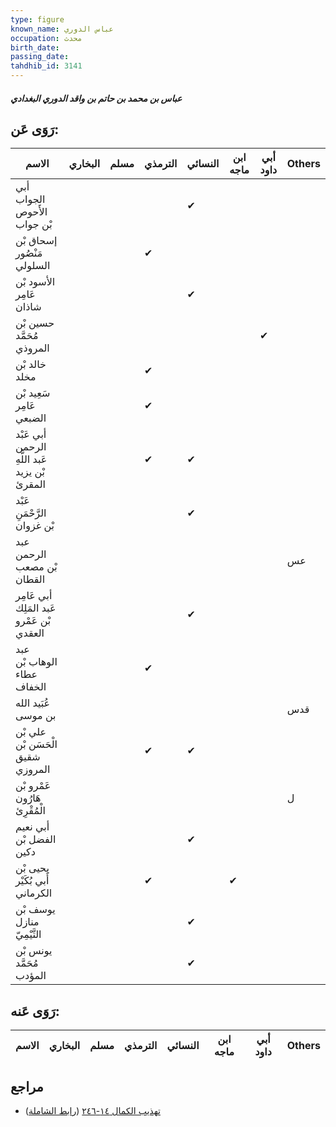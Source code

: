```yaml
---
type: figure
known_name: عباس الدوري
occupation: محدث
birth_date:
passing_date:
tahdhib_id: 3141
---
```

##### عباس بن محمد بن حاتم بن واقد الدوري البغدادي

## رَوَى عَن:
| الاسم                                         | البخاري | مسلم | الترمذي | النسائي | ابن ماجه | أبي داود | Others |
| --------------------------------------------- | ------- | ---- | ------- | ------- | -------- | -------- | ------ |
| أبي الجواب الأَحوص بْن جواب                   |         |      |         | ✔       |          |          |        |
| إسحاق بْن مَنْصُور السلولي                    |         |      | ✔       |         |          |          |        |
| الأسود بْن عَامِر شاذان                       |         |      |         | ✔       |          |          |        |
| حسين بْن مُحَمَّد المروذي                     |         |      |         |         |          | ✔        |        |
| خالد بْن مخلد                                 |         |      | ✔       |         |          |          |        |
| سَعِيد بْن عَامِر الضبعي                      |         |      | ✔       |         |          |          |        |
| أبي عَبْد الرحمن عَبد اللَّهِ بْن يزيد المقرئ |         |      | ✔       | ✔       |          |          |        |
| عَبْد الرَّحْمَنِ بْن غزوان                   |         |      |         | ✔       |          |          |        |
| عبد الرحمن بْن مصعب القطان                    |         |      |         |         |          |          | عس     |
| أبي عَامِر عَبد المَلِك بْن عَمْرو العقدي     |         |      |         | ✔       |          |          |        |
| عبد الوهاب بْن عطاء الخفاف                    |         |      | ✔       |         |          |          |        |
| عُبَيد الله بن موسى                           |         |      |         |         |          |          | قدس    |
| علي بْن الْحَسَن بْن شقيق المروزي             |         |      | ✔       | ✔       |          |          |        |
| عَمْرو بْن هَارُون الْمُقْرِئ                 |         |      |         |         |          |          | ل      |
| أبي نعيم الفضل بْن دكين                       |         |      |         | ✔       |          |          |        |
| يحيى بْن أَبي بُكَيْر الكرماني                |         |      | ✔       |         | ✔        |          |        |
| يوسف بْن منازل التَّيْمِيّ                    |         |      |         | ✔       |          |          |        |
| يونس بْن مُحَمَّد المؤدب                      |         |      |         | ✔       |          |          |        |
## رَوَى عَنه:
| الاسم | البخاري | مسلم | الترمذي | النسائي | ابن ماجه | أبي داود | Others |
| ----- | ------- | ---- | ------- | ------- | -------- | -------- | ------ |
## مراجع
- [تهذيب الكمال ١٤-٢٤٦](obsidian://open?vault=Tahdhib-al-Kamal&file=Figures/٣١٤١-عباس%20بن%20محمد%20بن%20حاتم%20بن%20واقد%20الدوري%20البغدادي) ([رابط الشاملة](https://shamela.ws/book/3722/7174))